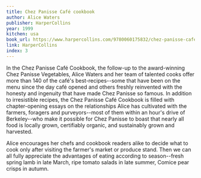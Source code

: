 ```yaml
---
title: Chez Panisse Café cookbook
author: Alice Waters
publisher: HarperCollins
year: 1999
kitchen: usa
book_url: https://www.harpercollins.com/9780060175832/chez-panisse-cafe-cookbook/
link: HarperCollins
index: 3
---
```


In the Chez Panisse Café Cookbook, the follow-up to the award-winning Chez Panisse Vegetables, Alice Waters and her team of talented cooks offer more than 140 of the café's best-recipes--some that have been on the menu since the day café opened and others freshly reinvented with the honesty and ingenuity that have made Chez Panisse so famous. In addition to irresistible recipes, the Chez Panisse Café Cookbook is filled with chapter-opening essays on the relationships Alice has cultivated with the farmers, foragers and purveyors--most of them within an hour's drive of Berkeley--who make it possible for Chez Panisse to boast that nearly all food is locally grown, certifiably organic, and sustainably grown and harvested.

Alice encourages her chefs and cookbook readers alike to decide what to cook only after visiting the farmer's market or produce stand. Then we can all fully appreciate the advantages of eating according to season--fresh spring lamb in late March, ripe tomato salads in late summer, Comice pear crisps in autumn.